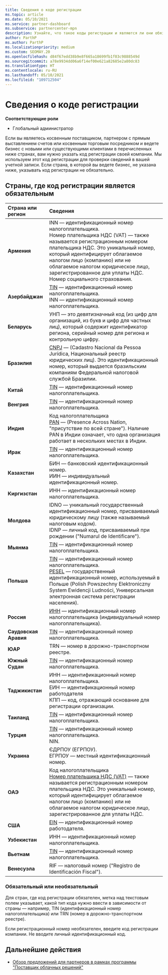 ```yaml
---
title: Сведения о коде регистрации
ms.topic: article
ms.date: 05/10/2021
ms.service: partner-dashboard
ms.subservice: partnercenter-mpn
description: Узнайте, что такое коды регистрации и являются ли они обязательными для вашей страны.
author: ParthP
ms.author: ParthP
ms.localizationpriority: medium
ms.custom: SEOMAY.20
ms.openlocfilehash: d84f67edd38b9e8f665a18699fb1f03c9888549d
ms.sourcegitcommit: a78e9934dd06a6f14ef00e621a82685e2a80dc83
ms.translationtype: HT
ms.contentlocale: ru-RU
ms.lasthandoff: 05/10/2021
ms.locfileid: "109712504"
---
```

# <a name="registration-id-number-information"></a>Сведения о коде регистрации

**Соответствующие роли**

- Глобальный администратор
 
Если вы являетесь косвенным поставщиком, партнером с прямым выставлением счетов или косвенным торговым посредником и ведете бизнес с новыми или существующими клиентами в перечисленных ниже странах, вам нужно указать код регистрации своей компании. Мы используем этот код регистрации для проверки сведений в вашей учетной записи. Если страна, в которой вы ведете бизнес, не указана ниже, указывать код регистрации не обязательно.

## <a name="countries-where-registration-id-is-required"></a>Страны, где код регистрации является обязательным

| **Страна или регион** | **Сведения** |
|:--|:--|
| **Армения** | INN — идентификационный номер налогоплательщика.<br>Номер плательщика НДС (VAT) — также называется регистрационным номером плательщика НДС. Это уникальный номер, который идентифицирует облагаемое налогом лицо (компанию) или не облагаемое налогом юридическое лицо, зарегистрированное для уплаты НДС.<br>Номер социального страхования. |
| **Азербайджан**  | [TIN](http://www.oecd.org/tax/automatic-exchange/crs-implementation-and-assistance/tax-identification-numbers/Azerbaijan-TIN.pdf) — идентификационный номер налогоплательщика.<br>INN — идентификационный номер налогоплательщика. |
| **Беларусь**  | УНП — это девятизначный код (из цифр для организаций, из букв и цифр для частных лиц), который содержит идентификатор региона, серийный номер для региона и контрольную цифру. |
|**Бразилия** | [CNPJ](http://www.oecd.org/tax/automatic-exchange/crs-implementation-and-assistance/tax-identification-numbers/Brazil-TIN.pdf) — (Cadastro Nacional da Pessoa Jurídica, Национальный реестр юридических лиц). Это идентификационный номер, который выдается бразильским компаниям Федеральной налоговой службой Бразилии.  |
| **Китай** | [TIN](http://www.oecd.org/tax/automatic-exchange/crs-implementation-and-assistance/tax-identification-numbers/China-TIN.pdf) — идентификационный номер налогоплательщика. |
| **Венгрия**  | [TIN](http://www.oecd.org/tax/automatic-exchange/crs-implementation-and-assistance/tax-identification-numbers/Hungary-TIN.pdf) — идентификационный номер налогоплательщика. |
| **Индия** | Код налогоплательщика<br>[PAN](http://www.oecd.org/tax/automatic-exchange/crs-implementation-and-assistance/tax-identification-numbers/India-TIN.pdf) — (Presence Across Nation, "присутствие по всей стране"). Наличие PAN в Индии означает, что одна организация работает в нескольких местах в Индии. |
| **Ирак** | [TIN](http://www.oecd.org/tax/automatic-exchange/crs-implementation-and-assistance/tax-identification-numbers/) — идентификационный номер налогоплательщика. |
| **Казахстан**  | БИН — банковский идентификационный номер.<br>ИИН — индивидуальный идентификационный номер. |
| **Киргизстан**  | ИНН — идентификационный номер налогоплательщика. |
| **Молдова**  | IDNO — уникальный государственный идентификационный номер, присваиваемый юридическому лицу (также называемый налоговым кодом).<br>IDNP — личный код, присваиваемый при рождении ("Numarul de Identificare"). |
| **Мьянма** | [TIN](http://www.oecd.org/tax/automatic-exchange/crs-implementation-and-assistance/tax-identification-numbers/) — идентификационный номер налогоплательщика. |
| **Польша**  | [TIN](http://www.oecd.org/tax/automatic-exchange/crs-implementation-and-assistance/tax-identification-numbers/Poland-TIN.pdf) — идентификационный номер налогоплательщика.<br>[PESEL](http://www.oecd.org/tax/automatic-exchange/crs-implementation-and-assistance/tax-identification-numbers/Poland-TIN.pdf) — государственный идентификационный номер, используемый в Польше (Polish Powszechny Elektroniczny System Ewidencji Ludności, Универсальная электронная система регистрации населения). |
| **Россия**  | [ИНН](http://www.oecd.org/tax/automatic-exchange/crs-implementation-and-assistance/tax-identification-numbers/Russia-TIN.pdf) — идентификационный номер налогоплательщика (индивидуальный номер налогоплательщика). | 
| **Саудовская Аравия** | [TIN](http://www.oecd.org/tax/automatic-exchange/crs-implementation-and-assistance/tax-identification-numbers/Saudi-Arabia-TIN.pdf) — идентификационный номер налогоплательщика. |
| **ЮАР** | TRN — номер в дорожно-транспортном реестре. |
| **Южный Судан** | [TIN](http://www.oecd.org/tax/automatic-exchange/crs-implementation-and-assistance/tax-identification-numbers/) — идентификационный номер налогоплательщика. |
| **Таджикистан**  | ИНН — идентификационный номер налогоплательщика.<br>ЕИН — идентификационный номер работодателя<br>КПП — код, отражающий основание для регистрации организации. |
| **Таиланд** | [TIN](http://www.oecd.org/tax/automatic-exchange/crs-implementation-and-assistance/tax-identification-numbers/) — идентификационный номер налогоплательщика. |
| **Турция** | [TIN](http://www.oecd.org/tax/automatic-exchange/crs-implementation-and-assistance/tax-identification-numbers/Turkey-TIN.pdf) — идентификационный номер налогоплательщика.<br>NIN. |
| **Украина**  | ЄДРПОУ (ЕГРПОУ).<br>ЕГРПОУ — местный идентификационный номер. |
| **ОАЭ** | Код налогоплательщика<br>[Номер плательщика НДС (VAT)](http://www.oecd.org/tax/automatic-exchange/crs-implementation-and-assistance/tax-identification-numbers/UAE-TIN.pdf) — также называется регистрационным номером плательщика НДС. Это уникальный номер, который идентифицирует облагаемое налогом лицо (компанию) или не облагаемое налогом юридическое лицо, зарегистрированное для уплаты НДС. |
| **США** | [EIN](https://irs.ein-forms-gov.com/?keyword=employer%20identification%20number&source=Google&network=o&device=c&devicemodel=&mobile=&adposition%5d&targetid=kwd-81501461534755:loc-190&msclkid=458d3159f6051392f5286e8e75ed79ce) — идентификационный номер работодателя. |
| **Узбекистан**  | ИНН — идентификационный номер налогоплательщика. |
| **Вьетнам** | [TIN](http://www.oecd.org/tax/automatic-exchange/crs-implementation-and-assistance/tax-identification-numbers/) — идентификационный номер налогоплательщика. |
| **Венесуэла** | RIF — налоговый номер ("Registro de Identificación Fiscal"). |  

### <a name="mandatory-or-optional"></a>Обязательный или необязательный
 
Для стран, где код регистрации обязателен, метка над текстовым полем указывает, какой тип кода нужно ввести в зависимости от страны — например, TIN (идентификационный номер налогоплательщика) или TRN (номер в дорожно-транспортном реестре).

Если регистрационный номер необязателен, введите код регистрации компании. Не вводите личный идентификационный код.

## <a name="next-steps"></a>Дальнейшие действия

- [Обзор предложений для партнеров в рамках программы "Поставщик облачных решений"](csp-offers.md)
